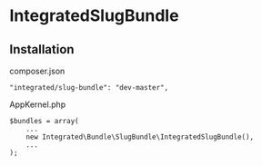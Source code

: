 # IntegratedSlugBundle

## Installation

composer.json

    "integrated/slug-bundle": "dev-master",

AppKernel.php

    $bundles = array(
        ...
        new Integrated\Bundle\SlugBundle\IntegratedSlugBundle(),
        ...
    );
